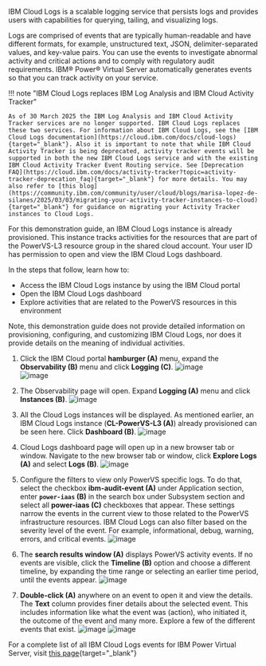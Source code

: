 IBM Cloud Logs is a scalable logging service that persists logs and provides users with capabilities for querying, tailing, and visualizing logs.

Logs are comprised of events that are typically human-readable and have different formats, for example, unstructured text, JSON, delimiter-separated values, and key-value pairs. You can use the events to investigate abnormal activity and critical actions and to comply with regulatory audit requirements. IBM® Power® Virtual Server automatically generates events so that you can track activity on your service.

!!! note "IBM Cloud Logs replaces IBM Log Analysis and IBM Cloud Activity Tracker"

    As of 30 March 2025 the IBM Log Analysis and IBM Cloud Activity Tracker services are no longer supported. IBM Cloud Logs replaces these two services. For information about IBM Cloud Logs, see the [IBM Cloud Logs documentation](https://cloud.ibm.com/docs/cloud-logs){target="_blank"}. Also it is important to note that while IBM Cloud Activity Tracker is being deprecated, activity tracker events will be supported in both the new IBM Cloud Logs service and with the existing IBM Cloud Activity Tracker Event Routing service. See [Deprecation FAQ](https://cloud.ibm.com/docs/activity-tracker?topic=activity-tracker-deprecation_faq){target="_blank"} for more details. You may also refer to [this blog](https://community.ibm.com/community/user/cloud/blogs/marisa-lopez-de-silanes/2025/03/03/migrating-your-activity-tracker-instances-to-cloud){target="_blank"} for guidance on migrating your Activity Tracker instances to Cloud Logs.

For this demonstration guide, an IBM Cloud Logs instance is already provisioned. This instance tracks activities for the resources that are part of the PowerVS-L3 resource group in the shared cloud account. Your user ID has permission to open and view the IBM Cloud Logs dashboard.

In the steps that follow, learn how to:

- Access the IBM Cloud Logs instance by using the IBM Cloud portal
- Open the IBM Cloud Logs dashboard
- Explore activities that are related to the PowerVS resources in this environment

Note, this demonstration guide does not provide detailed information on provisioning, configuring, and customizing IBM Cloud Logs, nor does it provide details on the meaning of individual activities.

1. Click the IBM Cloud portal **hamburger (A)** menu, expand the **Observability (B)** menu and click **Logging (C)**.
   ![image](https://github.com/user-attachments/assets/0f610b4e-bd70-45c2-acbf-e94818835d76)   
   ![image](https://github.com/user-attachments/assets/5e8477dc-44be-4b04-876c-d740f2d2e99b)

2. The Observability page will open. Expand **Logging (A)** menu and click **Instances (B)**.
   ![image](https://github.com/user-attachments/assets/8f9d0c9b-3d3c-4cc6-bab6-218dad533d52)

3. All the Cloud Logs instances will be displayed. As mentioned earlier, an IBM Cloud Logs instance (**CL-PowerVS-L3 (A)**) already provisioned can be seen here. Click **Dashboard (B)**.
   ![image](https://github.com/user-attachments/assets/0c7664b5-ccd7-4b81-ac29-74463d52c76b)

4. Cloud Logs dashboard page will open up in a new browser tab or window. Navigate to the new browser tab or window, click **Explore Logs (A)** and select **Logs (B)**.
   ![image](https://github.com/user-attachments/assets/b93227a2-2c69-454e-ac6f-e24851ba3b5e)

5. Configure the filters to view only PowerVS specific logs. To do that, select the checkbox **ibm-audit-event (A)** under Application section, enter **`power-iaas` (B)** in the search box under Subsystem section and select all **power-iaas (C)** checkboxes that appear. These settings narrow the events in the current view to those related to the PowerVS infrastructure resources. IBM Cloud Logs can also filter based on the severity level of the event. For example, informational, debug, warning, errors, and critical events.
   ![image](https://github.com/user-attachments/assets/6985d4c7-b277-4815-ba08-52718c7f42b6)

6. The **search results window (A)** displays PowerVS activity events. If no events are visible, click the **Timeline (B)** option and choose a different timeline, by expanding the time range or selecting an earlier time period, until the events appear.
   ![image](https://github.com/user-attachments/assets/9e378210-6c42-46de-a600-abe3425d6dff)

7. **Double-click (A)** anywhere on an event to open it and view the details. The **Text** column provides finer details about the selected event. This includes information like what the event was (action), who initiated it, the outcome of the event and many more. Explore a few of the different events that exist.
   ![image](https://github.com/user-attachments/assets/49c77d61-bb59-4390-8662-5fc625a41840)
   ![image](https://github.com/user-attachments/assets/39cf22bd-ce68-42a1-b194-bb1249b20356)

For a complete list of all IBM Cloud Logs events for IBM Power Virtual Server, visit [this page](https://cloud.ibm.com/docs/power-iaas?topic=power-iaas-at-events){target="_blank"}
